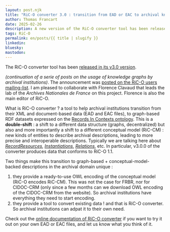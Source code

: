 ```yaml
---
layout: post.njk
title: "RiC-O converter 3.0 : transition from EAD or EAC to archival knowledge graphs"
author: Thomas Francart
date: 2025-02-26
description: A new version of the RiC-O converter tool has been released (v3.0). This tool enables archival institutions to transition from XML-oriented archival descriptions to graph-based descriptions based on the new archival conceptual model Records-in-Contexts.
tags: RiC-O
permalink: en/posts/{{ title | slugify }}
linkedin:
bluesky: 
mastodon: 
---
```


<p class="lead">The RiC-O converter tool has been <a href="https://github.com/ArchivesNationalesFR/rico-converter/releases/tag/3.0.0">released in its v3.0 version</a>.</p>

_(continuation of a serie of posts on the usage of knowledge graphs by archival institutions)_. The announcement was [posted on the RiC-O users mailing-list](https://groups.google.com/g/Records_in_Contexts_users/c/RkJuffVqsS0/m/jf8roJNtAAAJ). I am pleased to collaborate with Florence Clavaud that leads the lab of the _Archives Nationales de France_ on this project. Florence is also the main editor of RiC-O.

What is RiC-O converter ? a tool to help archival institutions transition from their XML and document-based data (EAD and EAC files), to graph-based RDF datasets expressed on the [Records In Contexts ontology](https://www.ica.org/standards/RiC/ontology). This is a **double-shift** : a shift to a different data structure (graphs, decentralized) but also and more importantly a shift to a different conceptual model (RiC-CM) : new kinds of entities to describe archival descriptions, leading to more precise and interoperable descriptions. Typically we are talking here about *[RecordResources](https://www.ica.org/standards/RiC/ontology#RecordResource)*, *[Instantiations](https://www.ica.org/standards/RiC/ontology#Instantiation)*, *[Relations](https://www.ica.org/standards/RiC/ontology#Relation)*, etc. In particular, v3.0.0 of the converter produces data that conforms to RiC-O 1.1.

Two things make this transition to graph-based + conceptual-model-backed descriptions in the archival domain unique : 

1. they provide a ready-to-use OWL encoding of the conceptual model (RiC-O encodes RiC-CM). This was not the case for FRBR, nor for CIDOC-CRM (only since a few months can we download OWL encoding of the CIDOC-CRM from the website). So archival institutions have everything they need to start encoding.
2. they provide a tool to convert existing data ! and that is RiC-O converter. So archival institutions can adpat it to their own need.

Check out the [online documentation of RiC-O converter](https://archivesnationalesfr.github.io/rico-converter/) if you want to try it out on your own EAD or EAC files, and let us know what you think of it.



